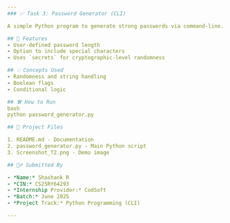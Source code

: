 ```yaml
---
### ✅ Task 3: Password Generator (CLI)

A simple Python program to generate strong passwords via command-line.

## 🔧 Features
- User-defined password length
- Option to include special characters
- Uses `secrets` for cryptographic-level randomness

## 💡 Concepts Used
- Randomness and string handling
- Boolean flags
- Conditional logic

## 🛠 How to Run
bash
python password_generator.py

## 📂 Project Files

1. README.md - Documentation
2. password_generator.py - Main Python script
3. Screenshot_T2.png - Demo image

## 🙋‍♂ Submitted By

- *Name:* Shashank R  
- *CIN:* CS25RY64293  
- *Internship Provider:* CodSoft  
- *Batch:* June 2025  
- *Project Track:* Python Programming (CLI)

---
```


